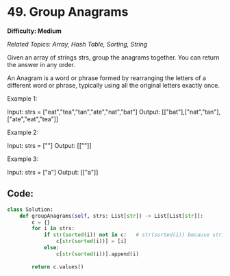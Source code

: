 # 49. Group Anagrams

**Difficulty: Medium**

*Related Topics: Array, Hash Table, Sorting, String*

Given an array of strings strs, group the anagrams together. You can return the answer in any order.

An Anagram is a word or phrase formed by rearranging the letters of a different word or phrase, typically using all the original letters exactly once.

Example 1:

Input: strs = ["eat","tea","tan","ate","nat","bat"]
Output: [["bat"],["nat","tan"],["ate","eat","tea"]]

Example 2:

Input: strs = [""]
Output: [[""]]

Example 3:

Input: strs = ["a"]
Output: [["a"]]

## Code:

```python
class Solution:
    def groupAnagrams(self, strs: List[str]) -> List[List[str]]:
        c = {}
        for i in strs:
            if str(sorted(i)) not in c:   # str(sorted(i)) because string is not hashable
                c[str(sorted(i))] = [i]
            else:
                c[str(sorted(i))].append(i)
        
        return c.values()
```
